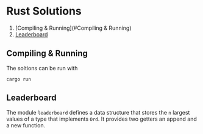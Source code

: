 # Rust Solutions

1. [Compiling & Running](#Compiling & Running)
2. [Leaderboard](#Leaderboard)

## Compiling & Running

The soltions can be run with 

```
cargo run
```

## Leaderboard

The module `leaderboard` defines a data structure that stores the `n` largest
values of a type that implements `Ord`. It provides two getters an append and a new function.
